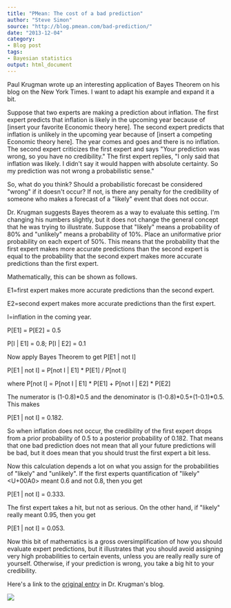 ```yaml
---
title: "PMean: The cost of a bad prediction"
author: "Steve Simon"
source: "http://blog.pmean.com/bad-prediction/"
date: "2013-12-04"
category:
- Blog post
tags:
- Bayesian statistics
output: html_document
---
```


Paul Krugman wrote up an interesting application of Bayes Theorem on his
blog on the New York Times. I want to adapt his example and expand it a
bit.

<!---More--->

Suppose that two experts are making a prediction about inflation. The
first expert predicts that inflation is likely in the upcoming year
because of \[insert your favorite Economic theory here\]. The second
expert predicts that inflation is unlikely in the upcoming year because
of \[insert a competing Economic theory here\]. The year comes and goes
and there is no inflation. The second expert criticizes the first expert
and says "Your prediction was wrong, so you have no credibility." The
first expert replies, "I only said that inflation was likely. I didn't
say it would happen with absolute certainty. So my prediction was not
wrong a probabilistic sense."

So, what do you think? Should a probabilistic forecast be considered
"wrong" if it doesn't occur? If not, is there any penalty for the
credibility of someone who makes a forecast of a "likely" event that
does not occur.

Dr. Krugman suggests Bayes theorem as a way to evaluate this setting.
I'm changing his numbers slightly, but it does not change the general
concept that he was trying to illustrate. Suppose that "likely" means a
probability of 80% and "unlikely" means a probability of 10%. Place an
uniformative prior probability on each expert of 50%. This means that
the probability that the first expert makes more accurate predictions
than the second expert is equal to the probability that the second
expert makes more accurate predictions than the first expert.

Mathematically, this can be shown as follows.

E1=first expert makes more accurate predictions than the second expert.

E2=second expert makes more accurate predictions than the first expert.

I=inflation in the coming year.

P\[E1\] = P\[E2\] = 0.5

P\[I \| E1\] = 0.8; P\[I \| E2\] = 0.1

Now apply Bayes Theorem to get P\[E1 \| not I\]

P\[E1 \| not I\] = P\[not I \| E1\] \* P\[E1\] / P\[not I\]

where P\[not I\] = P\[not I \| E1\] \* P\[E1\] + P\[not I \| E2\] \*
P\[E2\]

The numerator is (1-0.8)\*0.5 and the denominator is
(1-0.8)\*0.5+(1-0.1)\*0.5. This makes

P\[E1 \| not I\] = 0.182.

So when inflation does not occur, the credibility of the first expert
drops from a prior probability of 0.5 to a posterior probability of
0.182. That means that one bad prediction does not mean that all your
future predictions will be bad, but it does mean that you should trust
the first expert a bit less.

Now this calculation depends a lot on what you assign for the
probabilities of "likely" and "unlikely". If the first experts
quantification of "likely"<U+00A0> meant 0.6 and not 0.8, then you get

P\[E1 \| not I\] = 0.333.

The first expert takes a hit, but not as serious. On the other hand, if
"likely" really meant 0.95, then you get

P\[E1 \| not I\] = 0.053.

Now this bit of mathematics is a gross oversimplification of how you
should evaluate expert predictions, but it illustrates that you should
avoid assigning very high probabilities to certain events, unless you
are really really sure of yourself. Otherwise, if your prediction is
wrong, you take a big hit to your credibility.

Here's a link to the [original
entry](http://krugman.blogs.nytimes.com/2013/12/01/inflationistas-at-bayes/?_r=0 "original entry")
in Dr. Krugman's blog.

![](http://www.pmean.com/images/bad-prediction01.png)




